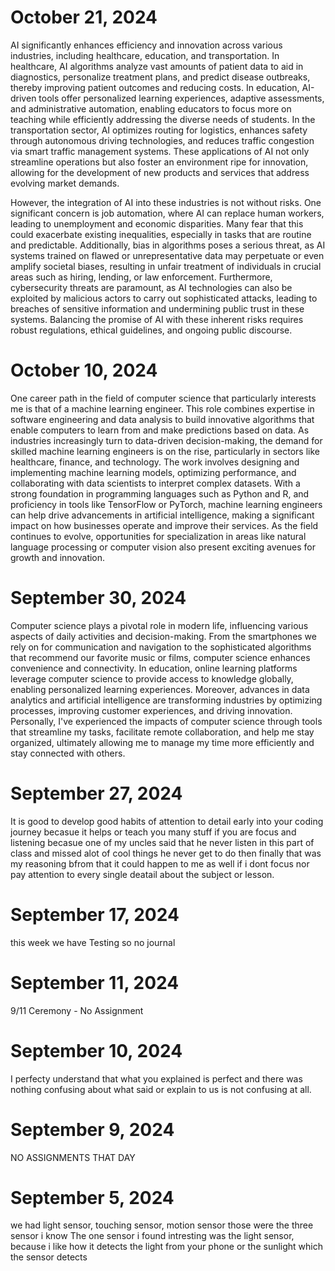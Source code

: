 # October 21, 2024
AI significantly enhances efficiency and innovation across various industries, including healthcare, education, and transportation. In healthcare, AI algorithms analyze vast amounts of patient data to aid in diagnostics, personalize treatment plans, and predict disease outbreaks, thereby improving patient outcomes and reducing costs. In education, AI-driven tools offer personalized learning experiences, adaptive assessments, and administrative automation, enabling educators to focus more on teaching while efficiently addressing the diverse needs of students. In the transportation sector, AI optimizes routing for logistics, enhances safety through autonomous driving technologies, and reduces traffic congestion via smart traffic management systems. These applications of AI not only streamline operations but also foster an environment ripe for innovation, allowing for the development of new products and services that address evolving market demands.

However, the integration of AI into these industries is not without risks. One significant concern is job automation, where AI can replace human workers, leading to unemployment and economic disparities. Many fear that this could exacerbate existing inequalities, especially in tasks that are routine and predictable. Additionally, bias in algorithms poses a serious threat, as AI systems trained on flawed or unrepresentative data may perpetuate or even amplify societal biases, resulting in unfair treatment of individuals in crucial areas such as hiring, lending, or law enforcement. Furthermore, cybersecurity threats are paramount, as AI technologies can also be exploited by malicious actors to carry out sophisticated attacks, leading to breaches of sensitive information and undermining public trust in these systems. Balancing the promise of AI with these inherent risks requires robust regulations, ethical guidelines, and ongoing public discourse.
# October 10, 2024
One career path in the field of computer science that particularly interests me is that of a machine learning engineer. This role combines expertise in software engineering and data analysis to build innovative algorithms that enable computers to learn from and make predictions based on data. As industries increasingly turn to data-driven decision-making, the demand for skilled machine learning engineers is on the rise, particularly in sectors like healthcare, finance, and technology. The work involves designing and implementing machine learning models, optimizing performance, and collaborating with data scientists to interpret complex datasets. With a strong foundation in programming languages such as Python and R, and proficiency in tools like TensorFlow or PyTorch, machine learning engineers can help drive advancements in artificial intelligence, making a significant impact on how businesses operate and improve their services. As the field continues to evolve, opportunities for specialization in areas like natural language processing or computer vision also present exciting avenues for growth and innovation.
# September 30, 2024
Computer science plays a pivotal role in modern life, influencing various aspects of daily activities and decision-making. From the smartphones we rely on for communication and navigation to the sophisticated algorithms that recommend our favorite music or films, computer science enhances convenience and connectivity. In education, online learning platforms leverage computer science to provide access to knowledge globally, enabling personalized learning experiences. Moreover, advances in data analytics and artificial intelligence are transforming industries by optimizing processes, improving customer experiences, and driving innovation. Personally, I've experienced the impacts of computer science through tools that streamline my tasks, facilitate remote collaboration, and help me stay organized, ultimately allowing me to manage my time more efficiently and stay connected with others.
# September 27, 2024
It is good to develop good habits of attention to detail early into your coding journey becasue it helps or teach you many stuff if you are focus and listening becasue one of my uncles
said that he never listen in this part of class and missed alot of cool things he never get to do then finally that was my reasoning bfrom that it could happen to me as well if 
i dont focus nor pay attention to every single deatail about the subject or lesson.
# September 17, 2024
this week we have Testing so no journal
# September 11, 2024
9/11 Ceremony - No Assignment
# September 10, 2024
I perfecty understand that what you explained is perfect and there was nothing confusing about what said or explain to us is not confusing at all.
# September 9, 2024
NO ASSIGNMENTS THAT DAY
# September 5, 2024
we had light sensor, touching sensor, motion sensor those were the three sensor i know
The one sensor i found intresting was the light sensor, because i like how it detects the light from your phone or the sunlight which the sensor detects
